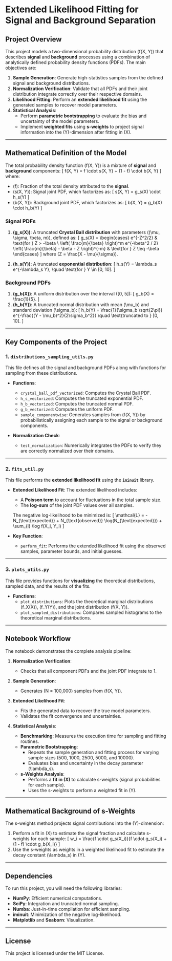 # **Extended Likelihood Fitting for Signal and Background Separation**

## **Project Overview**
This project models a two-dimensional probability distribution \(f(X, Y)\) that describes **signal** and **background** processes using a combination of analytically defined probability density functions (PDFs). The main objectives are:
1. **Sample Generation**: Generate high-statistics samples from the defined signal and background distributions.
2. **Normalization Verification**: Validate that all PDFs and their joint distribution integrate correctly over their respective domains.
3. **Likelihood Fitting**: Perform an **extended likelihood fit** using the generated samples to recover model parameters.
4. **Statistical Analysis**:
   - Perform **parametric bootstrapping** to evaluate the bias and uncertainty of the model parameters.
   - Implement **weighted fits** using **s-weights** to project signal information into the \(Y\)-dimension after fitting in \(X\).

---

## **Mathematical Definition of the Model**

The total probability density function \(f(X, Y)\) is a mixture of **signal** and **background** components:
\[
f(X, Y) = f \cdot s(X, Y) + (1 - f) \cdot b(X, Y)
\]
where:
- \(f\): Fraction of the total density attributed to the **signal**.
- \(s(X, Y)\): Signal joint PDF, which factorizes as:
   \[
   s(X, Y) = g_s(X) \cdot h_s(Y)
   \]
- \(b(X, Y)\): Background joint PDF, which factorizes as:
   \[
   b(X, Y) = g_b(X) \cdot h_b(Y)
   \]

### **Signal PDFs**
1. **\(g_s(X)\)**: A truncated **Crystal Ball distribution** with parameters \((\mu, \sigma, \beta, m)\), defined as:
   \[
   g_s(X) = 
   \begin{cases} 
   e^{-Z^2/2} & \text{for } Z > -\beta \\
   \left( \frac{m}{\beta} \right)^m e^{-\beta^2 / 2} \left( \frac{m}{\beta} - \beta - Z \right)^{-m} & \text{for } Z \leq -\beta
   \end{cases}
   \]
   where \(Z = \frac{X - \mu}{\sigma}\).

2. **\(h_s(Y)\)**: A truncated **exponential distribution**:
   \[
   h_s(Y) = \lambda_s e^{-\lambda_s Y}, \quad \text{for } Y \in [0, 10].
   \]

### **Background PDFs**
1. **\(g_b(X)\)**: A uniform distribution over the interval \([0, 5]\):
   \[
   g_b(X) = \frac{1}{5}.
   \]
2. **\(h_b(Y)\)**: A truncated normal distribution with mean \(\mu_b\) and standard deviation \(\sigma_b\):
   \[
   h_b(Y) = \frac{1}{\sigma_b \sqrt{2\pi}} e^{-\frac{(Y - \mu_b)^2}{2\sigma_b^2}} \quad \text{truncated to } [0, 10].
   \]

---

## **Key Components of the Project**

### **1. `distributions_sampling_utils.py`**
This file defines all the signal and background PDFs along with functions for sampling from these distributions.

- **Functions**:
   - `crystal_ball_pdf_vectorized`: Computes the Crystal Ball PDF.
   - `h_s_vectorized`: Computes the truncated exponential PDF.
   - `h_b_vectorized`: Computes the truncated normal PDF.
   - `g_b_vectorized`: Computes the uniform PDF.
   - `sample_componentwise`: Generates samples from \(f(X, Y)\) by probabilistically assigning each sample to the signal or background components.

- **Normalization Check**:
   - `test_normalization`: Numerically integrates the PDFs to verify they are correctly normalized over their domains.

---

### **2. `fits_util.py`**
This file performs the **extended likelihood fit** using the **`iminuit`** library.

- **Extended Likelihood Fit**:
   The extended likelihood includes:
   - A **Poisson term** to account for fluctuations in the total sample size.
   - The **log-sum** of the joint PDF values over all samples.

   The negative log-likelihood to be minimized is:
   \[
   \mathcal{L} = -N_{\text{expected}} + N_{\text{observed}} \log(N_{\text{expected}}) + \sum_{i} \log f(X_i, Y_i)
   \]

- **Key Function**:
   - `perform_fit`: Performs the extended likelihood fit using the observed samples, parameter bounds, and initial guesses.

---

### **3. `plots_utils.py`**
This file provides functions for **visualizing** the theoretical distributions, sampled data, and the results of the fits.

- **Functions**:
   - `plot_distributions`: Plots the theoretical marginal distributions \(f_X(X)\), \(f_Y(Y)\), and the joint distribution \(f(X, Y)\).
   - `plot_sampled_distributions`: Compares sampled histograms to the theoretical marginal distributions.

---

## **Notebook Workflow**
The notebook demonstrates the complete analysis pipeline:

1. **Normalization Verification**:
   - Checks that all component PDFs and the joint PDF integrate to 1.

2. **Sample Generation**:
   - Generates \(N = 100,000\) samples from \(f(X, Y)\).

3. **Extended Likelihood Fit**:
   - Fits the generated data to recover the true model parameters.
   - Validates the fit convergence and uncertainties.

4. **Statistical Analysis**:
   - **Benchmarking**: Measures the execution time for sampling and fitting routines.
   - **Parametric Bootstrapping**:
     - Repeats the sample generation and fitting process for varying sample sizes (500, 1000, 2500, 5000, and 10000).
     - Evaluates bias and uncertainty in the decay parameter \(\lambda_s\).
   - **s-Weights Analysis**:
     - Performs a **fit in \(X\)** to calculate s-weights (signal probabilities for each sample).
     - Uses the s-weights to perform a weighted fit in \(Y\).

---

## **Mathematical Background of s-Weights**
The s-weights method projects signal contributions into the \(Y\)-dimension:
1. Perform a fit in \(X\) to estimate the signal fraction and calculate s-weights for each sample:
   \[
   w_i = \frac{f \cdot g_s(X_i)}{f \cdot g_s(X_i) + (1 - f) \cdot g_b(X_i)}
   \]
2. Use the s-weights as weights in a weighted likelihood fit to estimate the decay constant \(\lambda_s\) in \(Y\).

---

## **Dependencies**
To run this project, you will need the following libraries:
- **NumPy**: Efficient numerical computations.
- **SciPy**: Integration and truncated normal sampling.
- **Numba**: Just-in-time compilation for efficient sampling.
- **iminuit**: Minimization of the negative log-likelihood.
- **Matplotlib** and **Seaborn**: Visualization.

---

## **License**

This project is licensed under the MIT License.